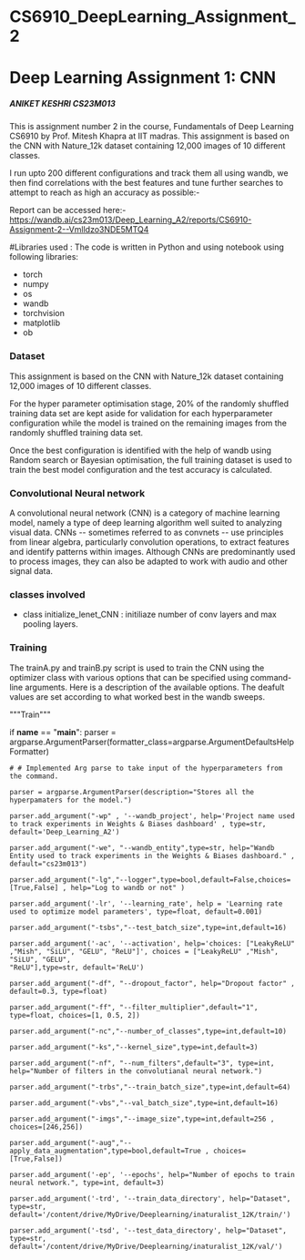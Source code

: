 # CS6910_DeepLearning_Assignment_2

# Deep Learning Assignment 1: CNN

##### ANIKET KESHRI CS23M013
This is assignment number 2 in the course, Fundamentals of Deep Learning CS6910 by Prof. Mitesh Khapra  at IIT madras. This assignment is based on the CNN with Nature_12k dataset containing 12,000 images of 10 different classes.

I run upto 200 different configurations and track them all using wandb, we then find correlations with the best features and tune further searches to attempt to reach as high an accuracy as possible:-

Report can be accessed here:- https://wandb.ai/cs23m013/Deep_Learning_A2/reports/CS6910-Assignment-2--Vmlldzo3NDE5MTQ4



#Libraries used :
The code is written in Python and using notebook using following libraries:
- torch
- numpy
- os
- wandb
- torchvision
- matplotlib
- ob

### Dataset
This assignment is based on the CNN with Nature_12k dataset containing 12,000 images of 10 different classes.

For the hyper parameter optimisation stage, 20% of the randomly shuffled training data set are kept aside for validation for each hyperparameter configuration while the model is trained on the remaining images from the randomly shuffled training data set.

Once the best configuration is identified with the help of wandb using Random search or Bayesian optimisation, the full training dataset is used to train the best model configuration and the test accuracy is calculated. 

### Convolutional Neural network
A convolutional neural network (CNN) is a category of machine learning model, namely a type of deep learning algorithm well suited to analyzing visual data. CNNs -- sometimes referred to as convnets -- use principles from linear algebra, particularly convolution operations, to extract features and identify patterns within images. Although CNNs are predominantly used to process images, they can also be adapted to work with audio and other signal data.

### classes involved
- class initialize_lenet_CNN : initiliaze number of conv layers and max pooling layers.

### Training 
The trainA.py and trainB.py script is used to train the CNN using the optimizer class with various options that can be specified using command-line arguments. Here is a description of the available options. The deafult values are set according to what worked best in the wandb sweeps.


"""Train"""

if __name__ == "__main__":
    parser = argparse.ArgumentParser(formatter_class=argparse.ArgumentDefaultsHelpFormatter) 
    
    # # Implemented Arg parse to take input of the hyperparameters from the command.
    
    parser = argparse.ArgumentParser(description="Stores all the hyperpamaters for the model.")
    
    parser.add_argument("-wp" , '--wandb_project', help='Project name used to track experiments in Weights & Biases dashboard' , type=str, 
    default='Deep_Learning_A2')
    
    parser.add_argument("-we", "--wandb_entity",type=str, help="Wandb Entity used to track experiments in the Weights & Biases dashboard." , default="cs23m013")
    
    parser.add_argument("-lg","--logger",type=bool,default=False,choices=[True,False] , help="Log to wandb or not" )
    
    parser.add_argument('-lr', '--learning_rate', help = 'Learning rate used to optimize model parameters', type=float, default=0.001)
    
    parser.add_argument("-tsbs","--test_batch_size",type=int,default=16)
    
    parser.add_argument('-ac', '--activation', help='choices: ["LeakyReLU" ,"Mish", "SiLU", "GELU", "ReLU"]', choices = ["LeakyReLU" ,"Mish", "SiLU", "GELU", 
    "ReLU"],type=str, default='ReLU')
    
    parser.add_argument("-df", "--dropout_factor", help="Dropout factor" , default=0.3, type=float)
    
    parser.add_argument("-ff", "--filter_multiplier",default="1", type=float, choices=[1, 0.5, 2])
    
    parser.add_argument("-nc","--number_of_classes",type=int,default=10)
    
    parser.add_argument("-ks","--kernel_size",type=int,default=3)
    
    parser.add_argument("-nf", "--num_filters",default="3", type=int, help="Number of filters in the convolutianal neural network.")
    
    parser.add_argument("-trbs","--train_batch_size",type=int,default=64)
    
    parser.add_argument("-vbs","--val_batch_size",type=int,default=16)
    
    parser.add_argument("-imgs","--image_size",type=int,default=256 , choices=[246,256])
    
    parser.add_argument("-aug","--apply_data_augmentation",type=bool,default=True , choices=[True,False])
    
    parser.add_argument('-ep', '--epochs', help="Number of epochs to train neural network.", type=int, default=3)
    
    parser.add_argument('-trd', '--train_data_directory', help="Dataset", type=str, default='/content/drive/MyDrive/Deeplearning/inaturalist_12K/train/')
    
    parser.add_argument('-tsd', '--test_data_directory', help="Dataset", type=str, default='/content/drive/MyDrive/Deeplearning/inaturalist_12K/val/')




